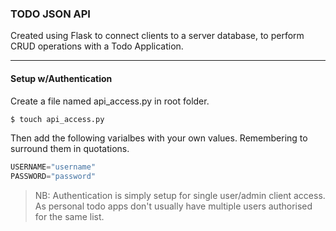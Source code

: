 ### TODO JSON API

Created using Flask to connect clients to a server database, to perform CRUD operations with a Todo Application.


---

#### Setup w/Authentication

Create a file named api_access.py in root folder.
```sh
$ touch api_access.py
```

Then add the following varialbes with your own values. Remembering to surround them in quotations.
```py
USERNAME="username"
PASSWORD="password"
```

> NB: Authentication is simply setup for single user/admin client access. As personal todo apps don't usually have multiple users authorised for the same list.
